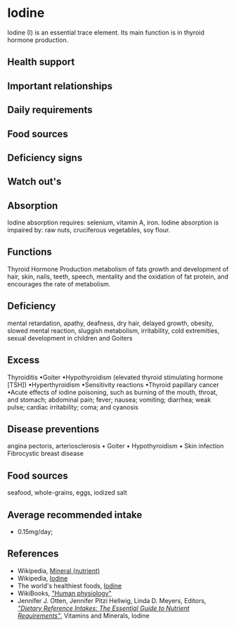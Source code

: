 # Iodine
Iodine (I) is an essential trace element. Its main function is in thyroid hormone production.

## Health support

## Important relationships

## Daily requirements

## Food sources

## Deficiency signs

## Watch out's

## Absorption
Iodine absorption requires: selenium, vitamin A, iron.
Iodine absorption is impaired by: raw nuts, cruciferous vegetables, soy flour.

## Functions
Thyroid Hormone Production
metabolism of fats
growth and development of hair, skin, nails, teeth, speech, mentality and the oxidation of fat protein, and encourages the rate of metabolism.

## Deficiency
mental retardation, apathy, deafness, dry hair, delayed growth, obesity, slowed mental reaction, sluggish metabolism, irritability, cold extremities, sexual development in children and Goiters

## Excess
Thyroiditis •Goiter •Hypothyroidism (elevated thyroid stimulating hormone [TSH]) •Hyperthyroidism •Sensitivity reactions •Thyroid papillary cancer •Acute effects of iodine poisoning, such as burning of the mouth, throat, and stomach; abdominal pain; fever; nausea; vomiting; diarrhea; weak pulse; cardiac irritability; coma; and cyanosis 

## Disease preventions
angina pectoris, arteriosclerosis
	• Goiter
	• Hypothyroidism
	• Skin infection
Fibrocystic breast disease

## Food sources
seafood, whole-grains, eggs, iodized salt

## Average recommended intake
- 0.15mg/day;

## References
- Wikipedia, [Mineral (nutrient)](https://en.wikipedia.org/wiki/Mineral_(nutrient))
- Wikipedia, [Iodine](https://en.wikipedia.org/wiki/Iodine)
- The world's healthiest foods, [Iodine](http://www.whfoods.com/genpage.php?tname=nutrient&dbid=69)
- WikiBooks, ["Human physiology"](https://en.wikibooks.org/wiki/Human_Physiology/Nutrition#Minerals)
- Jennifer J. Otten, Jennifer Pitzi Hellwig, Linda D. Meyers, Editors, [_"Dietary Reference Intakes: The Essential Guide to Nutrient Requirements"_](https://www.amazon.com/Dietary-Reference-Intakes-Essential-Requirements/dp/0309157420), Vitamins and Minerals, Iodine